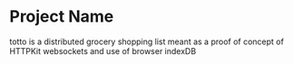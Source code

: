 # Project Name

totto is a distributed grocery shopping list meant as a proof of concept of HTTPKit websockets and use of browser indexDB

